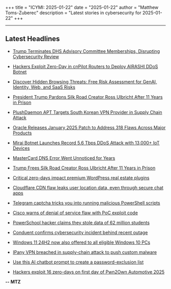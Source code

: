+++
title = "ICYMI: 2025-01-22"
date = "2025-01-22"
author = "Matthew Toms-Zuberec"
description = "Latest stories in cybersecurity for 2025-01-22"
+++

---------------------------------------------------------------------------
## Latest Headlines
- [Trump Terminates DHS Advisory Committee Memberships, Disrupting Cybersecurity Review](https://thehackernews.com/2025/01/trump-terminates-dhs-advisory-committee.html)

- [Hackers Exploit Zero-Day in cnPilot Routers to Deploy AIRASHI DDoS Botnet](https://thehackernews.com/2025/01/hackers-exploit-zero-day-in-cnpilot.html)

- [Discover Hidden Browsing Threats: Free Risk Assessment for GenAI, Identity, Web, and SaaS Risks](https://thehackernews.com/2025/01/discover-hidden-browsing-threats-free.html)

- [President Trump Pardons Silk Road Creator Ross Ulbricht After 11 Years in Prison](https://thehackernews.com/2025/01/president-trump-pardons-silk-road.html)

- [PlushDaemon APT Targets South Korean VPN Provider in Supply Chain Attack](https://thehackernews.com/2025/01/plushdaemon-apt-targets-south-korean.html)

- [Oracle Releases January 2025 Patch to Address 318 Flaws Across Major Products](https://thehackernews.com/2025/01/oracle-releases-january-2025-patch-to.html)

- [Mirai Botnet Launches Record 5.6 Tbps DDoS Attack with 13,000+ IoT Devices](https://thehackernews.com/2025/01/mirai-botnet-launches-record-56-tbps.html)

- [MasterCard DNS Error Went Unnoticed for Years](https://krebsonsecurity.com/2025/01/mastercard-dns-error-went-unnoticed-for-years/)

- [Trump Frees Silk Road Creator Ross Ulbricht After 11 Years in Prison](https://www.wired.com/story/trump-frees-silk-road-creator-ross-ulbricht-after-11-years-in-prison/)

- [Critical zero-days impact premium WordPress real estate plugins](https://www.bleepingcomputer.com/news/security/critical-zero-days-impact-premium-wordpress-real-estate-plugins/)

- [Cloudflare CDN flaw leaks user location data, even through secure chat apps](https://www.bleepingcomputer.com/news/security/cloudflare-cdn-flaw-leaks-user-location-data-even-through-secure-chat-apps/)

- [Telegram captcha tricks you into running malicious PowerShell scripts](https://www.bleepingcomputer.com/news/security/telegram-captcha-tricks-you-into-running-malicious-powershell-scripts/)

- [Cisco warns of denial of service flaw with PoC exploit code](https://www.bleepingcomputer.com/news/security/cisco-warns-of-denial-of-service-flaw-with-poc-exploit-code/)

- [PowerSchool hacker claims they stole data of 62 million students](https://www.bleepingcomputer.com/news/security/powerschool-hacker-claims-they-stole-data-of-62-million-students/)

- [Conduent confirms cybersecurity incident behind recent outage](https://www.bleepingcomputer.com/news/security/conduent-confirms-cybersecurity-incident-behind-recent-outage/)

- [Windows 11 24H2 now also offered to all eligible Windows 10 PCs](https://www.bleepingcomputer.com/news/microsoft/microsoft-expands-windows-11-24h2-rollout-to-eligible-windows-10-pcs/)

- [IPany VPN breached in supply-chain attack to push custom malware](https://www.bleepingcomputer.com/news/security/ipany-vpn-breached-in-supply-chain-attack-to-push-custom-malware/)

- [Use this AI chatbot prompt to create a password-exclusion list](https://www.bleepingcomputer.com/news/security/use-this-ai-chatbot-prompt-to-create-a-password-exclusion-list/)

- [Hackers exploit 16 zero-days on first day of Pwn2Own Automotive 2025](https://www.bleepingcomputer.com/news/security/hackers-exploit-16-zero-days-on-first-day-of-pwn2own-automotive-2025/)

**-- MTZ**